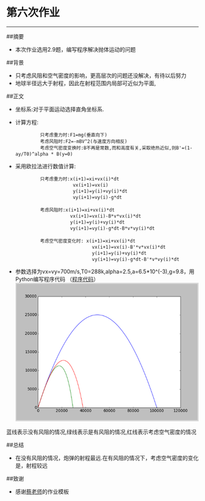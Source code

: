 # 第六次作业



---

##摘要
* 本次作业选用2.9题，编写程序解决抛体运动的问题

##背景
* 只考虑风阻和空气密度的影响，更高层次的问题还没解决，有待以后努力 
* 地球半径远大于射程，因此在射程范围内局部可近似为平面,

##正文
* 坐标系:对于平面运动选择直角坐标系.
* 计算方程:

               只考虑重力时:F1=mg(垂直向下) 
               考虑风阻时:F2=-mBV^2(与速度方向相反)
               考虑空气密度变换时:B不再是常数,而和高度有关,采取绝热近似,则B'=(1-ay/T0)^alpha * B(y=0)
           
* 采用欧拉法进行数值计算:

               只考虑重力时:x(i+1)=xi+vx(i)*dt
                           vx(i+1)=vx(i)
                           y(i+1)=y(i)+vy(i)*dt
                           vy(i+1)=vy(i)-g*dt
                           
               考虑风阻时:x(i+1)=xi+vx(i)*dt
                          vx(i+1)=vx(i)-B*v*vx(i)*dt
                          y(i+1)=y(i)+vy(i)*dt
                          vy(i+1)=vy(i)-g*dt-B*v*vy(i)*dt
                          
               考虑空气密度变化时: x(i+1)=xi+vx(i)*dt
                                  vx(i+1)=vx(i)-B'*v*vx(i)*dt
                                  y(i+1)=y(i)+vy(i)*dt
                                  vy(i+1)=vy(i)-g*dt-B'*v*vy(i)*dt      
                                
* 参数选择为vx=vy=700m/s,T0=288k,alpha=2.5,a=6.5*10^(-3),g=9.8，用Python编写程序代码 （[程序代码](https://github.com/Adener/Program/blob/master/%E7%AC%AC%E5%85%AD%E6%AC%A1%E4%BD%9C%E4%B8%9A1.py)）
 ![](https://github.com/Adener/picture/blob/master/%E7%AC%AC%E5%85%AD%E6%AC%A1%E4%BD%9C%E4%B8%9A1.png)

蓝线表示没有风阻的情况,绿线表示是有风阻的情况,红线表示考虑空气密度的情况

##总结
* 在没有风阻的情况，炮弹的射程最远.在有风阻的情况下，考虑空气密度的变化是，射程较远

##致谢
- 感谢[蔡老师][1]的作业模板


  [1]: https://github.com/caihao/computational_physics_whu
